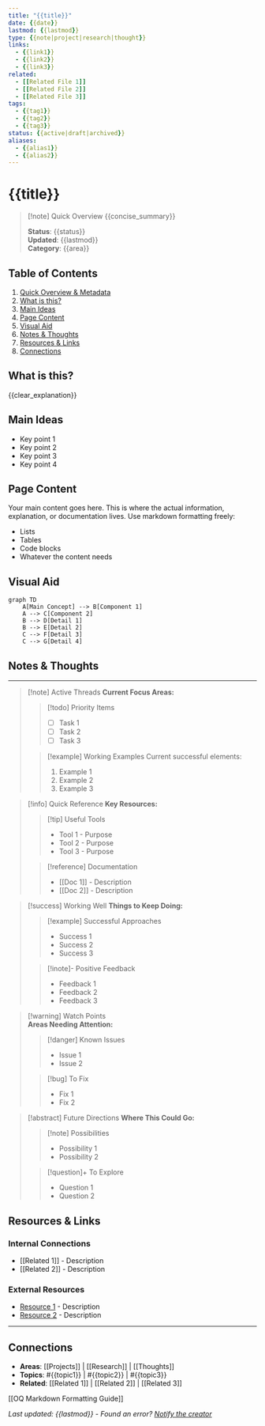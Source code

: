 ```yaml
---
title: "{{title}}"
date: {{date}}  
lastmod: {{lastmod}}
type: {{note|project|research|thought}}
links:
  - {{link1}}
  - {{link2}} 
  - {{link3}}
related:
  - [[Related File 1]]
  - [[Related File 2]]
  - [[Related File 3]]  
tags:
  - {{tag1}}
  - {{tag2}}
  - {{tag3}}
status: {{active|draft|archived}}
aliases:
  - {{alias1}}
  - {{alias2}}
---
```


# {{title}}

>[!note] Quick Overview
>{{concise_summary}}
>
>**Status**: {{status}}  
>**Updated**: {{lastmod}}    
>**Category**: {{area}}

## Table of Contents

1. [Quick Overview & Metadata](#quick-overview)
2. [What is this?](#what-is-this) 
3. [Main Ideas](#main-ideas)
4. [Page Content](#page-content)
5. [Visual Aid](#visual-aid)
6. [Notes & Thoughts](#notes--thoughts) 
7. [Resources & Links](#resources--links)
8. [Connections](#connections)

## What is this?
{{clear_explanation}}

## Main Ideas 
- Key point 1
- Key point 2  
- Key point 3
- Key point 4

## Page Content
Your main content goes here. This is where the actual information, explanation, or documentation lives. Use markdown formatting freely: 
- Lists
- Tables
- Code blocks 
- Whatever the content needs

## Visual Aid
```mermaid
graph TD
    A[Main Concept] --> B[Component 1]
    A --> C[Component 2]
    B --> D[Detail 1]
    B --> E[Detail 2]
    C --> F[Detail 3]  
    C --> G[Detail 4]
```

## Notes & Thoughts
---
>[!note] Active Threads 
>**Current Focus Areas:**
>>[!todo] Priority Items
>>- [ ] Task 1
>>- [ ] Task 2
>>- [ ] Task 3
>
>>[!example] Working Examples
>>Current successful elements: 
>>1. Example 1
>>2. Example 2
>>3. Example 3

>[!info] Quick Reference
>**Key Resources:**  
>>[!tip] Useful Tools
>>- Tool 1 - Purpose
>>- Tool 2 - Purpose
>>- Tool 3 - Purpose
>
>>[!reference] Documentation
>>- [[Doc 1]] - Description
>>- [[Doc 2]] - Description  

>[!success] Working Well
>**Things to Keep Doing:** 
>>[!example] Successful Approaches
>>- Success 1
>>- Success 2  
>>- Success 3
>
>>[!inote]- Positive Feedback
>>- Feedback 1
>>- Feedback 2
>>- Feedback 3

>[!warning] Watch Points  
>**Areas Needing Attention:**
>>[!danger] Known Issues
>>- Issue 1
>>- Issue 2  
>
>>[!bug] To Fix
>>- Fix 1
>>- Fix 2

>[!abstract] Future Directions
>**Where This Could Go:**
>>[!note] Possibilities
>>- Possibility 1 
>>- Possibility 2
>
>>[!question]+ To Explore  
>>- Question 1
>>- Question 2

## Resources & Links

### Internal Connections
- [[Related 1]] - Description
- [[Related 2]] - Description

### External Resources
- [Resource 1](url) - Description 
- [Resource 2](url) - Description

---
## Connections
- **Areas**: [[Projects]] | [[Research]] | [[Thoughts]]
- **Topics**: #{{topic1}} | #{{topic2}} | #{{topic3}}
- **Related**: [[Related 1]] | [[Related 2]] | [[Related 3]] 

[[OQ Markdown Formatting Guide]]

*Last updated: {{lastmod}} - Found an error? [Notify the creator](https://solo.to/thecoffeejesus)*
